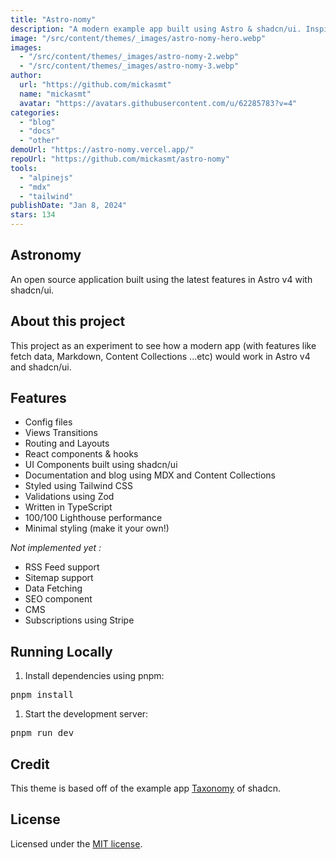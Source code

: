 ```yaml
---
title: "Astro-nomy"
description: "A modern example app built using Astro & shadcn/ui. Inspired by Taxonomy."
image: "/src/content/themes/_images/astro-nomy-hero.webp"
images:
  - "/src/content/themes/_images/astro-nomy-2.webp"
  - "/src/content/themes/_images/astro-nomy-3.webp"
author:
  url: "https://github.com/mickasmt"
  name: "mickasmt"
  avatar: "https://avatars.githubusercontent.com/u/62285783?v=4"
categories:
  - "blog"
  - "docs"
  - "other"
demoUrl: "https://astro-nomy.vercel.app/"
repoUrl: "https://github.com/mickasmt/astro-nomy"
tools:
  - "alpinejs"
  - "mdx"
  - "tailwind"
publishDate: "Jan 8, 2024"
stars: 134
---
```


<h2>Astronomy</h2>
<p>An open source application built using the latest features in Astro v4 with shadcn/ui.</p>
<h2>About this project</h2>
<p>
  This project as an experiment to see how a modern app (with features like fetch data, Markdown,
  Content Collections ...etc) would work in Astro v4 and shadcn/ui.
</p>
<h2>Features</h2>
<ul>
  <li>Config files</li>
  <li>Views Transitions</li>
  <li>Routing and Layouts</li>
  <li>React components &amp; hooks</li>
  <li>UI Components built using&nbsp;shadcn/ui</li>
  <li>Documentation and blog using&nbsp;MDX&nbsp;and&nbsp;Content Collections</li>
  <li>Styled using&nbsp;Tailwind CSS</li>
  <li>Validations using&nbsp;Zod</li>
  <li>Written in&nbsp;TypeScript</li>
  <li>100/100 Lighthouse performance</li>
  <li>Minimal styling (make it your own!)</li>
</ul>
<p><em>Not implemented yet :</em></p>
<ul>
  <li>RSS Feed support</li>
  <li>Sitemap support</li>
  <li>Data Fetching</li>
  <li>SEO component</li>
  <li>CMS</li>
  <li>Subscriptions using&nbsp;Stripe</li>
</ul>
<h2>Running Locally</h2>
<ol>
  <li>Install dependencies using pnpm:</li>
</ol>
<pre>pnpm install</pre>
<ol>
  <li>Start the development server:</li>
</ol>
<pre>pnpm run dev</pre>
<h2>Credit</h2>
<p>
  This theme is based off of the example app&nbsp;<a href="https://tx.shadcn.com/">Taxonomy</a
  >&nbsp;of shadcn.
</p>
<h2>License</h2>
<p>
  Licensed under the&nbsp;<a href="https://github.com/mickasmt/astro-nomy/blob/main/LICENSE.md"
    >MIT license</a
  >.
</p>
